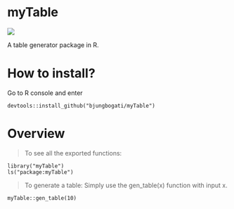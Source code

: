 # myTable

![](https://www.repostatus.org/badges/latest/active.svg)

A table generator package in R.

# How to install?

Go to R console and enter

```
devtools::install_github("bjungbogati/myTable")
```

# Overview

> To see all the exported functions:

```
library("myTable")
ls("package:myTable")
```

> To generate a table:
Simply use the gen_table(x) function with input x.

```
myTable::gen_table(10)
```
